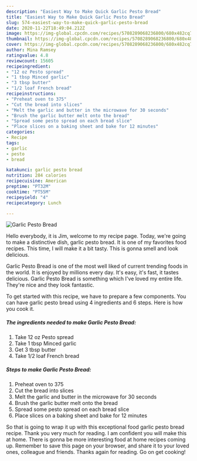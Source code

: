 ```yaml
---
description: "Easiest Way to Make Quick Garlic Pesto Bread"
title: "Easiest Way to Make Quick Garlic Pesto Bread"
slug: 574-easiest-way-to-make-quick-garlic-pesto-bread
date: 2020-11-22T18:49:04.212Z
image: https://img-global.cpcdn.com/recipes/5708289068236800/680x482cq70/garlic-pesto-bread-recipe-main-photo.jpg
thumbnail: https://img-global.cpcdn.com/recipes/5708289068236800/680x482cq70/garlic-pesto-bread-recipe-main-photo.jpg
cover: https://img-global.cpcdn.com/recipes/5708289068236800/680x482cq70/garlic-pesto-bread-recipe-main-photo.jpg
author: Mina Ramsey
ratingvalue: 4.8
reviewcount: 15605
recipeingredient:
- "12 oz Pesto spread"
- "1 tbsp Minced garlic"
- "3 tbsp butter"
- "1/2 loaf French bread"
recipeinstructions:
- "Preheat oven to 375"
- "Cut the bread into slices"
- "Melt the garlic and butter in the microwave for 30 seconds"
- "Brush the garlic butter melt onto the bread"
- "Spread some pesto spread on each bread slice"
- "Place slices on a baking sheet and bake for 12 minutes"
categories:
- Recipe
tags:
- garlic
- pesto
- bread

katakunci: garlic pesto bread 
nutrition: 284 calories
recipecuisine: American
preptime: "PT32M"
cooktime: "PT55M"
recipeyield: "4"
recipecategory: Lunch

---
```



![Garlic Pesto Bread](https://img-global.cpcdn.com/recipes/5708289068236800/680x482cq70/garlic-pesto-bread-recipe-main-photo.jpg)

Hello everybody, it is Jim, welcome to my recipe page. Today, we're going to make a distinctive dish, garlic pesto bread. It is one of my favorites food recipes. This time, I will make it a bit tasty. This is gonna smell and look delicious.

Garlic Pesto Bread is one of the most well liked of current trending foods in the world. It is enjoyed by millions every day. It's easy, it's fast, it tastes delicious. Garlic Pesto Bread is something which I've loved my entire life. They're nice and they look fantastic.




To get started with this recipe, we have to prepare a few components. You can have garlic pesto bread using 4 ingredients and 6 steps. Here is how you cook it.

<!--inarticleads1-->

##### The ingredients needed to make Garlic Pesto Bread:

1. Take 12 oz Pesto spread
1. Take 1 tbsp Minced garlic
1. Get 3 tbsp butter
1. Take 1/2 loaf French bread




<!--inarticleads2-->

##### Steps to make Garlic Pesto Bread:

1. Preheat oven to 375
1. Cut the bread into slices
1. Melt the garlic and butter in the microwave for 30 seconds
1. Brush the garlic butter melt onto the bread
1. Spread some pesto spread on each bread slice
1. Place slices on a baking sheet and bake for 12 minutes




So that is going to wrap it up with this exceptional food garlic pesto bread recipe. Thank you very much for reading. I am confident you will make this at home. There is gonna be more interesting food at home recipes coming up. Remember to save this page on your browser, and share it to your loved ones, colleague and friends. Thanks again for reading. Go on get cooking!
